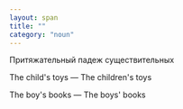 ```yaml
---
layout: span
title: ""
category: "noun"
---
```

<span class="rules"><p>Притяжательный падеж существительных</p>
<p>The child's toys — The children's toys </p>
 <p>The boy's books — The boys' books</p></span>